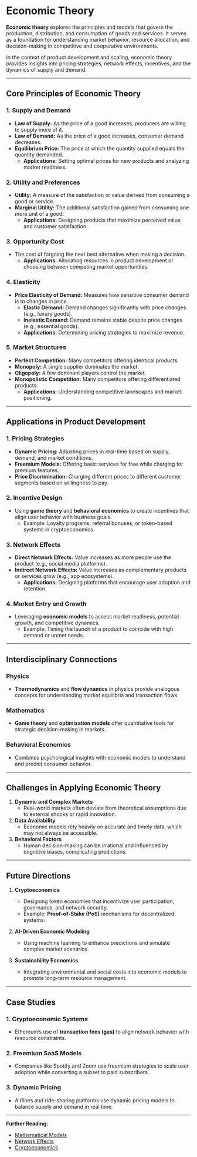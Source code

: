 # Economic Theory

**Economic theory** explores the principles and models that govern the production, distribution, and consumption of goods and services. It serves as a foundation for understanding market behavior, resource allocation, and decision-making in competitive and cooperative environments.  

In the context of product development and scaling, economic theory provides insights into pricing strategies, network effects, incentives, and the dynamics of supply and demand.

---

## Core Principles of Economic Theory

### 1. **Supply and Demand**
- **Law of Supply:** As the price of a good increases, producers are willing to supply more of it.
- **Law of Demand:** As the price of a good increases, consumer demand decreases.
- **Equilibrium Price:** The price at which the quantity supplied equals the quantity demanded.
  - **Applications:** Setting optimal prices for new products and analyzing market readiness.

### 2. **Utility and Preferences**
- **Utility:** A measure of the satisfaction or value derived from consuming a good or service.
- **Marginal Utility:** The additional satisfaction gained from consuming one more unit of a good.
  - **Applications:** Designing products that maximize perceived value and customer satisfaction.

### 3. **Opportunity Cost**
- The cost of forgoing the next best alternative when making a decision.
  - **Applications:** Allocating resources in product development or choosing between competing market opportunities.

### 4. **Elasticity**
- **Price Elasticity of Demand:** Measures how sensitive consumer demand is to changes in price.
  - **Elastic Demand:** Demand changes significantly with price changes (e.g., luxury goods).
  - **Inelastic Demand:** Demand remains stable despite price changes (e.g., essential goods).
  - **Applications:** Determining pricing strategies to maximize revenue.

### 5. **Market Structures**
- **Perfect Competition:** Many competitors offering identical products.
- **Monopoly:** A single supplier dominates the market.
- **Oligopoly:** A few dominant players control the market.
- **Monopolistic Competition:** Many competitors offering differentiated products.
  - **Applications:** Understanding competitive landscapes and market positioning.

---

## Applications in Product Development

### 1. **Pricing Strategies**
- **Dynamic Pricing:** Adjusting prices in real-time based on supply, demand, and market conditions.
- **Freemium Models:** Offering basic services for free while charging for premium features.
- **Price Discrimination:** Charging different prices to different customer segments based on willingness to pay.

### 2. **Incentive Design**
- Using **game theory** and **behavioral economics** to create incentives that align user behavior with business goals.
  - Example: Loyalty programs, referral bonuses, or token-based systems in cryptoeconomics.

### 3. **Network Effects**
- **Direct Network Effects:** Value increases as more people use the product (e.g., social media platforms).
- **Indirect Network Effects:** Value increases as complementary products or services grow (e.g., app ecosystems).
  - **Applications:** Designing platforms that encourage user adoption and retention.

### 4. **Market Entry and Growth**
- Leveraging **economic models** to assess market readiness, potential growth, and competitive dynamics.
  - Example: Timing the launch of a product to coincide with high demand or unmet needs.

---

## Interdisciplinary Connections

### Physics
- **Thermodynamics** and **flow dynamics** in physics provide analogous concepts for understanding market equilibria and transaction flows.

### Mathematics
- **Game theory** and **optimization models** offer quantitative tools for strategic decision-making in markets.

### Behavioral Economics
- Combines psychological insights with economic models to understand and predict consumer behavior.

---

## Challenges in Applying Economic Theory

1. **Dynamic and Complex Markets**
   - Real-world markets often deviate from theoretical assumptions due to external shocks or rapid innovation.
2. **Data Availability**
   - Economic models rely heavily on accurate and timely data, which may not always be accessible.
3. **Behavioral Factors**
   - Human decision-making can be irrational and influenced by cognitive biases, complicating predictions.

---

## Future Directions

1. **Cryptoeconomics**
   - Designing token economies that incentivize user participation, governance, and network security.
   - Example: **Proof-of-Stake (PoS)** mechanisms for decentralized systems.

2. **AI-Driven Economic Modeling**
   - Using machine learning to enhance predictions and simulate complex market scenarios.

3. **Sustainability Economics**
   - Integrating environmental and social costs into economic models to promote long-term resource management.

---

## Case Studies

### 1. **Cryptoeconomic Systems**
- Ethereum’s use of **transaction fees (gas)** to align network behavior with resource constraints.

### 2. **Freemium SaaS Models**
- Companies like Spotify and Zoom use freemium strategies to scale user adoption while converting a subset to paid subscribers.

### 3. **Dynamic Pricing**
- Airlines and ride-sharing platforms use dynamic pricing models to balance supply and demand in real time.

---

**Further Reading:**
- [Mathematical Models](/literary_products/joes_notes/MATHEMATICAL_MODELS.md)  
- [Network Effects](/literary_products/joes_notes/NETWORK_EFFECTS.md)  
- [Cryptoeconomics](/literary_products/joes_notes/CRYPTOECONOMICS.md)  

